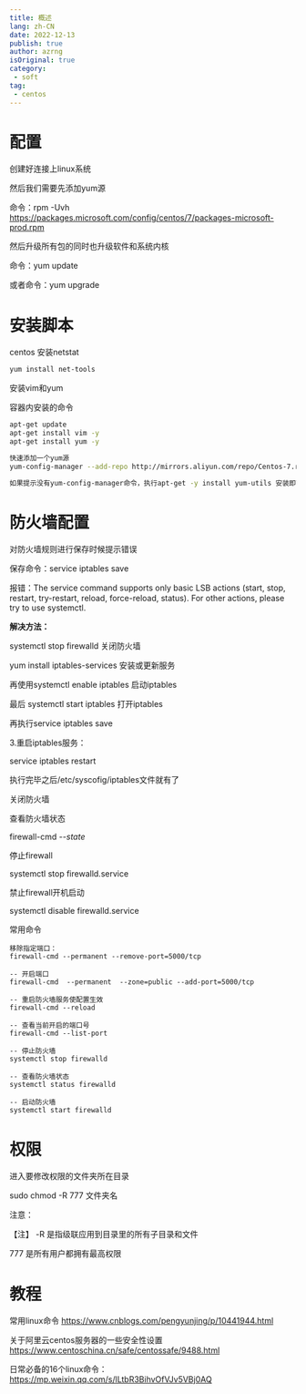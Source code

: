 ```yaml
---
title: 概述
lang: zh-CN
date: 2022-12-13
publish: true
author: azrng
isOriginal: true
category:
 - soft
tag:
 - centos
---
```

# 配置

创建好连接上linux系统

然后我们需要先添加yum源

命令：rpm -Uvh https://packages.microsoft.com/config/centos/7/packages-microsoft-prod.rpm

然后升级所有包的同时也升级软件和系统内核

命令：yum update

或者命令：yum upgrade

# 安装脚本

centos 安装netstat

```bash
yum install net-tools
```

安装vim和yum

容器内安装的命令

```bash
apt-get update
apt-get install vim -y
apt-get install yum -y

快速添加一个yum源
yum-config-manager --add-repo http://mirrors.aliyun.com/repo/Centos-7.repo

如果提示没有yum-config-manager命令，执行apt-get -y install yum-utils 安装即可，然后再执行一次上面的命令
```

# 防火墙配置

对防火墙规则进行保存时候提示错误

保存命令：service iptables save

报错：The service command supports only basic LSB actions (start, stop, restart, try-restart, reload, force-reload, status). For other actions, please try to use systemctl.

**解决方法：**

systemctl stop firewalld 关闭防火墙

yum install iptables-services 安装或更新服务

再使用systemctl enable iptables 启动iptables

最后 systemctl start iptables 打开iptables

再执行service iptables save

3.重启iptables服务：

service iptables restart

执行完毕之后/etc/syscofig/iptables文件就有了

 



关闭防火墙

查看防火墙状态

firewall-cmd *--state*

停止firewall

systemctl stop firewalld.service

禁止firewall开机启动

systemctl disable firewalld.service 



常用命令

```shell
移除指定端口：
firewall-cmd --permanent --remove-port=5000/tcp

-- 开启端口
firewall-cmd  --permanent  --zone=public --add-port=5000/tcp

-- 重启防火墙服务使配置生效 
firewall-cmd --reload

-- 查看当前开启的端口号
firewall-cmd --list-port

-- 停止防火墙
systemctl stop firewalld

-- 查看防火墙状态
systemctl status firewalld 

-- 启动防火墙
systemctl start firewalld
```

# 权限

进入要修改权限的文件夹所在目录

 

sudo chmod -R 777 文件夹名

 

注意：

【注】 -R 是指级联应用到目录里的所有子目录和文件

777 是所有用户都拥有最高权限

# 教程

常用linux命令 https://www.cnblogs.com/pengyunjing/p/10441944.html

关于阿里云centos服务器的一些安全性设置  https://www.centoschina.cn/safe/centossafe/9488.html

日常必备的16个linux命令：https://mp.weixin.qq.com/s/lLtbR3BihvOfVJv5VBj0AQ
